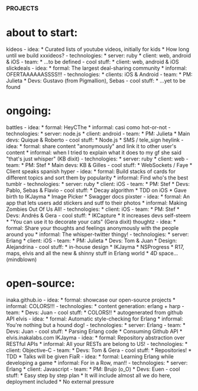 ### PROJECTS

# about to start:
  kideos
    - idea:
        * Curated lists of youtube videos, initially for kids
        * How long until we build xxxideos?
    - technologies:
        * server: ruby
        * client: web, android & iOS
    - team:
        * …to be defined
    - cool stuff:
        * client: web, android & iOS
  slickdeals
    - idea:
        * formal: The largest deal-sharing community
        * informal: OFERTAAAAAASSSS!!!
    - technologies:
        * clients: iOS & Android
    - team:
        * PM: Julieta
        * Devs: Gustavo (from Pigmallion), Sebas
    - cool stuff:
        * …yet to be found

# ongoing:
  battles
    - idea:
        * formal: HeyCThe
        * informal: casi como hot-or-not
    - technologies:
        * server: node.js
        * client: android
    - team:
        * PM: Julieta
        * Main devs: Quique & Roberto
    - cool stuff:
        * Node.js
        * SMS / tele_sign
  heylink
    - idea:
        * formal: share content "anonymously" and link it to other user's content
        * informal: when I tried to explain what it does to my gf she said "that's just whisper" (KB dixit)
    - technologies:
        * server: ruby
        * client: web
    - team:
        * PM: Stef
        * Main devs: KB & Gilles
    - cool stuff:
        * WebSockets / Faye
        * Client speaks spanish
  hyper
    - idea:
        * formal: Build stacks of cards for different topics and sort them by popularity
        * informal: Find who's the best tumblr 
    - technologies:
        * server: ruby
        * client: iOS
    - team:
        * PM: Stef
        * Devs: Pablo, Sebas & Flavio
    - cool stuff:
        * Decay algorithm
        * TDD on iOS
        * Gave birth to IKJayma
        * Image Picker
        * Swagger docs
  pixster
    - idea:
        * formal: An app that lets users add stickers and sutf to their photos
        * informal: Making Zombies Out Of Us All! 
    - technologies:
        * client: iOS
    - team:
        * PM: Stef
        * Devs: Andrés & Gera
    - cool stuff:
        * IKCapture
        * It increases devs self-steem
        * "You can use it to decorate your cats" (Gera dixit)
  thoughtz
    - idea:
        * formal: Share your thoughts and feelings anonymously with the people around you
        * informal: The whisper-twitter thingy!
    - technologies:
        * server: Erlang
        * client: iOS
    - team:
        * PM: Julieta
        * Devs: Tom & Juan
        * Design: Alejandrina
    - cool stuff:
        * in-house design
        * IKJayma
        * NSProgress
        * R17, maps, elvis and all the new & shinny stuff in Erlang world
        * 4D space… (mindblown)

# open-source:
  inaka.github.io
    - idea:
        * formal: showcase our open-source projects
        * informal: COLORS!!!
    - technologies:
        * content generation: erlang + harp
    - team:
        * Devs: Juan
    - cool stuff:
        * COLORS!!
        * autogenerated from github API
  elvis
    - idea:
        * formal: Automatic style-checking for Erlang
        * informal: You're nothing but a hound dog!
    - technologies:
        * server: Erlang
    - team:
        * Devs: Juan
    - cool stuff:
        * Parsing Erlang code
        * Consuming Github API
        * elvis.inakalabs.com
  IKJayma
    - idea:
        * formal: Repository abstraction over RESTful APIs
        * informal: All your RESTs are belong to US!
    - technologies:
        * client: Objective-C
    - team:
        * Devs: Tom & Gera
    - cool stuff:
        * Repositories!
        * TDD
        * Talks will be given
  FiaR
    - idea:
        * formal: Learning Erlang while developing a game
        * informal: For in a Row, man!!
    - technologies:
        * server: Erlang
        * client: Javascript
    - team:
        * PM: Brujo (o_O)
        * Devs: Euen
    - cool stuff:
        * Easy step by step plan
        * It will include almost all we do here, deployment included
        * No external pressure
